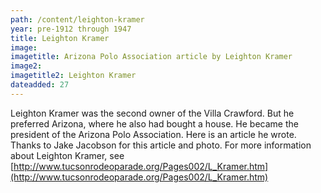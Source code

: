```yaml
---
path: /content/leighton-kramer
year: pre-1912 through 1947
title: Leighton Kramer
image:
imagetitle: Arizona Polo Association article by Leighton Kramer
image2: 
imagetitle2: Leighton Kramer
dateadded: 27
---
```


Leighton Kramer was the second owner of the Villa Crawford. But he preferred Arizona, where he also had bought a house. He became the president of the Arizona Polo Association. Here is an article he wrote. Thanks to Jake Jacobson for this article and photo. For more information about Leighton Kramer, see [http://www.tucsonrodeoparade.org/Pages002/L_Kramer.htm](http://www.tucsonrodeoparade.org/Pages002/L_Kramer.htm)